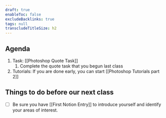 ```yaml
---
draft: true
enableToc: false
excludeBacklinks: true
tags: null
transcludeTitleSize: h2
---
```


## Agenda
1. Task: [[Photoshop Quote Task]]
	1. Complete the quote task that you begun last class
2. Tutorials: If you are done early, you can start [[Photoshop Tutorials part 2]]

## Things to do before our next class
- [ ] Be sure you have [[First Notion Entry]] to introduce yourself and identify your areas of interest.